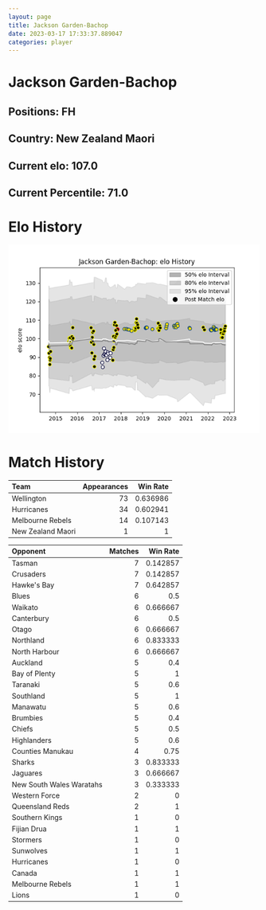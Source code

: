 ```yaml
---  
layout: page  
title: Jackson Garden-Bachop  
date: 2023-03-17 17:33:37.889047  
categories: player  
---
```

# Jackson Garden-Bachop

## Positions: FH

## Country: New Zealand Maori

## Current elo: 107.0

## Current Percentile: 71.0

# Elo History


![elo history](history_JacksonGarden-Bachop.png)
# Match History


| Team              |   Appearances |   Win Rate |
|:------------------|--------------:|-----------:|
| Wellington        |            73 |   0.636986 |
| Hurricanes        |            34 |   0.602941 |
| Melbourne Rebels  |            14 |   0.107143 |
| New Zealand Maori |             1 |   1        |

| Opponent                 |   Matches |   Win Rate |
|:-------------------------|----------:|-----------:|
| Tasman                   |         7 |   0.142857 |
| Crusaders                |         7 |   0.142857 |
| Hawke's Bay              |         7 |   0.642857 |
| Blues                    |         6 |   0.5      |
| Waikato                  |         6 |   0.666667 |
| Canterbury               |         6 |   0.5      |
| Otago                    |         6 |   0.666667 |
| Northland                |         6 |   0.833333 |
| North Harbour            |         6 |   0.666667 |
| Auckland                 |         5 |   0.4      |
| Bay of Plenty            |         5 |   1        |
| Taranaki                 |         5 |   0.6      |
| Southland                |         5 |   1        |
| Manawatu                 |         5 |   0.6      |
| Brumbies                 |         5 |   0.4      |
| Chiefs                   |         5 |   0.5      |
| Highlanders              |         5 |   0.6      |
| Counties Manukau         |         4 |   0.75     |
| Sharks                   |         3 |   0.833333 |
| Jaguares                 |         3 |   0.666667 |
| New South Wales Waratahs |         3 |   0.333333 |
| Western Force            |         2 |   0        |
| Queensland Reds          |         2 |   1        |
| Southern Kings           |         1 |   0        |
| Fijian Drua              |         1 |   1        |
| Stormers                 |         1 |   0        |
| Sunwolves                |         1 |   1        |
| Hurricanes               |         1 |   0        |
| Canada                   |         1 |   1        |
| Melbourne Rebels         |         1 |   1        |
| Lions                    |         1 |   0        |